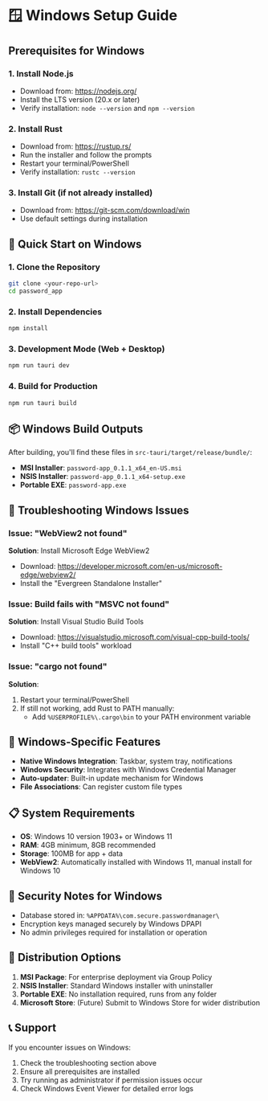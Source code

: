 # 🪟 Windows Setup Guide

## Prerequisites for Windows

### 1. Install Node.js
- Download from: https://nodejs.org/
- Install the LTS version (20.x or later)
- Verify installation: `node --version` and `npm --version`

### 2. Install Rust
- Download from: https://rustup.rs/
- Run the installer and follow the prompts
- Restart your terminal/PowerShell
- Verify installation: `rustc --version`

### 3. Install Git (if not already installed)
- Download from: https://git-scm.com/download/win
- Use default settings during installation

## 🚀 Quick Start on Windows

### 1. Clone the Repository
```bash
git clone <your-repo-url>
cd password_app
```

### 2. Install Dependencies
```bash
npm install
```

### 3. Development Mode (Web + Desktop)
```bash
npm run tauri dev
```

### 4. Build for Production
```bash
npm run tauri build
```

## 📦 Windows Build Outputs

After building, you'll find these files in `src-tauri/target/release/bundle/`:

- **MSI Installer**: `password-app_0.1.1_x64_en-US.msi`
- **NSIS Installer**: `password-app_0.1.1_x64-setup.exe`
- **Portable EXE**: `password-app.exe`

## 🔧 Troubleshooting Windows Issues

### Issue: "WebView2 not found"
**Solution**: Install Microsoft Edge WebView2
- Download: https://developer.microsoft.com/en-us/microsoft-edge/webview2/
- Install the "Evergreen Standalone Installer"

### Issue: Build fails with "MSVC not found"
**Solution**: Install Visual Studio Build Tools
- Download: https://visualstudio.microsoft.com/visual-cpp-build-tools/
- Install "C++ build tools" workload

### Issue: "cargo not found"
**Solution**: 
1. Restart your terminal/PowerShell
2. If still not working, add Rust to PATH manually:
   - Add `%USERPROFILE%\.cargo\bin` to your PATH environment variable

## 🎯 Windows-Specific Features

- **Native Windows Integration**: Taskbar, system tray, notifications
- **Windows Security**: Integrates with Windows Credential Manager
- **Auto-updater**: Built-in update mechanism for Windows
- **File Associations**: Can register custom file types

## 📋 System Requirements

- **OS**: Windows 10 version 1903+ or Windows 11
- **RAM**: 4GB minimum, 8GB recommended
- **Storage**: 100MB for app + data
- **WebView2**: Automatically installed with Windows 11, manual install for Windows 10

## 🔐 Security Notes for Windows

- Database stored in: `%APPDATA%\com.secure.passwordmanager\`
- Encryption keys managed securely by Windows DPAPI
- No admin privileges required for installation or operation

## 🚀 Distribution Options

1. **MSI Package**: For enterprise deployment via Group Policy
2. **NSIS Installer**: Standard Windows installer with uninstaller
3. **Portable EXE**: No installation required, runs from any folder
4. **Microsoft Store**: (Future) Submit to Windows Store for wider distribution

## 📞 Support

If you encounter issues on Windows:
1. Check the troubleshooting section above
2. Ensure all prerequisites are installed
3. Try running as administrator if permission issues occur
4. Check Windows Event Viewer for detailed error logs 